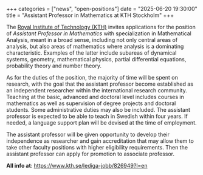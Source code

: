 +++
categories = ["news", "open-positions"]
date = "2025-06-20 19:30:00"
title = "Assistant Professor in Mathematics at KTH Stockholm"
+++

The [Royal Institute of Technology (KTH)](https://www.kth.se/) invites applications for
the position of *Assistant Professor in Mathematics* with specialization in Mathematical 
Analysis, meant in a broad sense, including not only central areas of analysis, but also 
areas of mathematics where analysis is a dominating characteristic. Examples of the latter 
include subareas of dynamical systems, geometry, mathematical physics, partial differential 
equations, probability theory and number theory.

As for the duties of the position, the majority of time will be spent on research, with 
the goal that the assistant professor become established as an independent researcher 
within the international research community. Teaching at the basic, advanced and doctoral 
level includes courses in mathematics as well as supervision of degree projects and doctoral 
students. Some administrative duties may also be included. The assistant professor is expected 
to be able to teach in Swedish within four years. If needed, a language support plan will be 
devised at the time of employment.  

The assistant professor will be given opportunity to develop their independence as researcher 
and gain accreditation that may allow them to take other faculty positions with higher 
eligibility requirements. Then the assistant professor can apply for promotion 
to associate professor.

**All info at**: <https://www.kth.se/lediga-jobb/826949?l=en>
